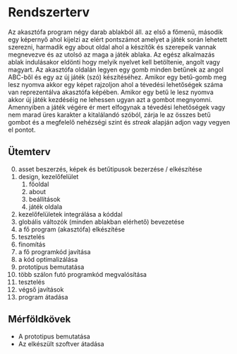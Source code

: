 # Rendszerterv
Az akasztófa program négy darab ablakból áll. az első a főmenü, második egy képernyő ahol kijelzi az elért pontszámot amelyet a játék során lehetett szerezni, harmadik egy about oldal ahol a készítők és szerepeik vannak megnevezve és az utolsó az maga a játék ablaka.
Az egész alkalmazás ablak indulásakor eldönti hogy melyik nyelvet kell betöltenie, angolt vagy magyart.
Az akasztófa oldalán legyen egy gomb minden betűnek az angol ABC-ből és egy az új játék (szó) készítéséhez. Amikor egy betű-gomb meg lesz nyomva akkor egy képet rajzoljon ahol a tévedési lehetőségek száma van reprezentálva akasztófa képében. Amikor egy betű le lesz nyomva akkor új játék kezdéséig ne lehessen ugyan azt a gombot megnyomni. Amennyiben a játék végére ér mert elfogynak a tévedési lehetőségek vagy nem marad üres karakter a kitalálandó szóból, zárja le az összes betű gombot és a megfelelő nehézségi szint és *streak* alapján adjon vagy vegyen el pontot.


## Ütemterv

0. asset beszerzés, képek és betűtipusok bezerzése / elkészítése
1. design, kezelőfelület
    1. főoldal
    2. about
    3. beállítások
    4. játék oldala 
2. kezelőfelületek integrálása a kóddal
3. globális változók (minden ablakban elérhető) bevezetése
4. a fő program (akasztófa) elkészítése
5. tesztelés
6. finomítás
7. a fő programkód javítása
8. a kód optimalizálása
9. prototípus bemutatása
10. több szálon futó programkód megvalósítása
11. tesztelés
12. végső javítások
13. program átadása


## Mérföldkövek

- A prototipus bemutatása
- Az elkészült szoftver átadása 